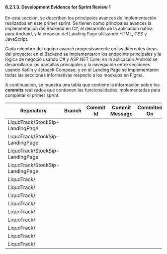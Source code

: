 #### 6.2.1.3. Development Evidence for Sprint Review 1 ####

En esta sección, se describen los principales avances de implementación realizados en este primer sprint. Se tienen como principales avances la implementación del Backend en C#, el desarrollo de la aplicación nativa para Android, y la creación del Landing Page utilizando HTML, CSS y JavaScript.

Cada miembro del equipo avanzó progresivamente en las diferentes áreas del proyecto: en el Backend se implementaron los endpoints principales y la lógica de negocio usando C# y ASP.NET Core; en la aplicación Android se desarrollaron las pantallas principales y la navegación entre secciones usando Kotlin y Jetpack Compose; y en el Landing Page se implementaron todas las secciones informativas respecto a los mockups en Figma.

A continuación, se muestra una tabla que contiene la información sobre los **commits** realizados que contienen las funcionalidades implementadas para completar el primer sprint.

| Repository                      | Branch | Commit Id | Commit Message | Commited On |
|---------------------------------|--------|-----------|----------------|-------------|
| LiquoTrack/StockSip-LandingPage |        |           |                |             |
| LiquoTrack/StockSip-LandingPage |        |           |                |             |
| LiquoTrack/StockSip-LandingPage |        |           |                |             |
| LiquoTrack/StockSip-LandingPage |        |           |                |             |
| LiquoTrack/                     |        |           |                |             |
| LiquoTrack/                     |        |           |                |             |
| LiquoTrack/                     |        |           |                |             |
| LiquoTrack/                     |        |           |                |             |
| LiquoTrack/                     |        |           |                |             |
| LiquoTrack/                     |        |           |                |             |
| LiquoTrack/                     |        |           |                |             |
| LiquoTrack/                     |        |           |                |             |
| LiquoTrack/                     |        |           |                |             |